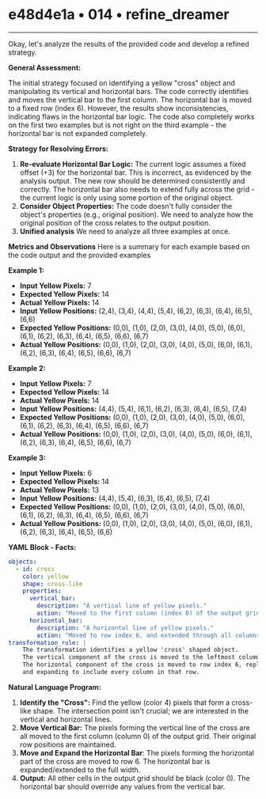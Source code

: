 # e48d4e1a • 014 • refine_dreamer

---
Okay, let's analyze the results of the provided code and develop a refined strategy.

**General Assessment:**

The initial strategy focused on identifying a yellow "cross" object and manipulating its vertical and horizontal bars. The code correctly identifies and moves the vertical bar to the first column. The horizontal bar is moved to a fixed row (index 6). However, the results show inconsistencies, indicating flaws in the horizontal bar logic. The code also completely works on the first two examples but is not right on the third example - the horizontal bar is not expanded completely.

**Strategy for Resolving Errors:**

1.  **Re-evaluate Horizontal Bar Logic:** The current logic assumes a fixed offset (+3) for the horizontal bar. This is incorrect, as evidenced by the analysis output. The new row should be determined consistently and correctly. The horizontal bar also needs to extend fully across the grid - the current logic is only using some portion of the original object.
2.  **Consider Object Properties:** The code doesn't fully consider the object's properties (e.g., original position). We need to analyze how the original position of the cross relates to the output position.
3. **Unified analysis** We need to analyze all three examples at once.

**Metrics and Observations**
Here is a summary for each example based on the code output and the provided examples

**Example 1:**

*   **Input Yellow Pixels:** 7
*   **Expected Yellow Pixels:** 14
*   **Actual Yellow Pixels:** 14
*   **Input Yellow Positions:** (2,4), (3,4), (4,4), (5,4), (6,2), (6,3), (6,4), (6,5), (6,6)
*   **Expected Yellow Positions:** (0,0), (1,0), (2,0), (3,0), (4,0), (5,0), (6,0), (6,1), (6,2), (6,3), (6,4), (6,5), (6,6), (6,7)
*   **Actual Yellow Positions:** (0,0), (1,0), (2,0), (3,0), (4,0), (5,0), (6,0), (6,1), (6,2), (6,3), (6,4), (6,5), (6,6), (6,7)

**Example 2:**

*   **Input Yellow Pixels:** 7
*   **Expected Yellow Pixels:** 14
*   **Actual Yellow Pixels:** 14
*   **Input Yellow Positions:** (4,4), (5,4), (6,1), (6,2), (6,3), (6,4), (6,5), (7,4)
*   **Expected Yellow Positions:** (0,0), (1,0), (2,0), (3,0), (4,0), (5,0), (6,0), (6,1), (6,2), (6,3), (6,4), (6,5), (6,6), (6,7)
*   **Actual Yellow Positions:** (0,0), (1,0), (2,0), (3,0), (4,0), (5,0), (6,0), (6,1), (6,2), (6,3), (6,4), (6,5), (6,6), (6,7)

**Example 3:**

*   **Input Yellow Pixels:** 6
*   **Expected Yellow Pixels:** 14
*   **Actual Yellow Pixels:** 13
*   **Input Yellow Positions:** (4,4), (5,4), (6,3), (6,4), (6,5), (7,4)
*   **Expected Yellow Positions:** (0,0), (1,0), (2,0), (3,0), (4,0), (5,0), (6,0), (6,1), (6,2), (6,3), (6,4), (6,5), (6,6), (6,7)
*   **Actual Yellow Positions:** (0,0), (1,0), (2,0), (3,0), (4,0), (5,0), (6,0), (6,1), (6,2), (6,3), (6,4), (6,5), (6,6)

**YAML Block - Facts:**

```yaml
objects:
  - id: cross
    color: yellow
    shape: cross-like
    properties:
      vertical_bar:
        description: "A vertical line of yellow pixels."
        action: "Moved to the first column (index 0) of the output grid."
      horizontal_bar:
        description: "A horizontal line of yellow pixels."
        action: "Moved to row index 6, and extended through all columns."
transformation_rule: |
    The transformation identifies a yellow 'cross' shaped object.
    The vertical component of the cross is moved to the leftmost column of the output grid.
    The horizontal component of the cross is moved to row index 6, replacing existing objects,
    and expanding to include every column in that row.
```

**Natural Language Program:**

1.  **Identify the "Cross":** Find the yellow (color 4) pixels that form a cross-like shape. The intersection point isn't crucial; we are interested in the vertical and horizontal lines.
2.  **Move Vertical Bar:** The pixels forming the vertical line of the cross are all moved to the first column (column 0) of the output grid. Their original row positions are maintained.
3. **Move and Expand the Horizontal Bar**: The pixels forming the horizontal part of the cross are moved to row 6. The horizontal bar is expanded/extended to the full width.
4.  **Output:** All other cells in the output grid should be black (color 0). The horizontal bar should override any values from the vertical bar.



